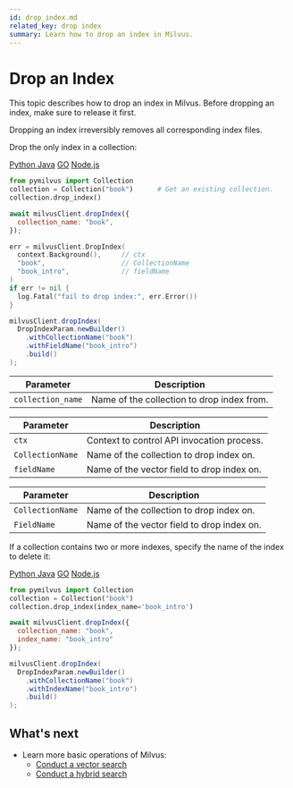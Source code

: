 ```yaml
---
id: drop_index.md
related_key: drop index
summary: Learn how to drop an index in Milvus.
---
```


# Drop an Index

This topic describes how to drop an index in Milvus. Before dropping an index, make sure to release it first.

<div class="alert caution">
Dropping an index irreversibly removes all corresponding index files.
</div>

Drop the only index in a collection:

<div class="multipleCode">
  <a href="#python">Python </a>
  <a href="#java">Java</a>
  <a href="#go">GO</a>
  <a href="#javascript">Node.js</a>
</div>

```python
from pymilvus import Collection
collection = Collection("book")      # Get an existing collection.
collection.drop_index()
```

```javascript
await milvusClient.dropIndex({
  collection_name: "book",
});
```

```go
err = milvusClient.DropIndex(
  context.Background(),     // ctx
  "book",                   // CollectionName
  "book_intro",             // fieldName
)
if err != nil {
  log.Fatal("fail to drop index:", err.Error())
}
```

```java
milvusClient.dropIndex(
  DropIndexParam.newBuilder()
    .withCollectionName("book")
    .withFieldName("book_intro")
    .build()
);
```

<div style="display: none">

```shell
delete index -c book
```

```curl
curl -X 'DELETE' \
  'http://localhost:9091/api/v1/index' \
  -H 'accept: application/json' \
  -H 'Content-Type: application/json' \
  -d '{
    "collection_name": "book",
    "field_name": "book_intro"
  }'
```

</div>

<table class="language-javascript">
	<thead>
        <tr>
            <th>Parameter</th>
            <th>Description</th>
        </tr>
	</thead>
	<tbody>
        <tr>
            <td><code>collection_name</code></td>
            <td>Name of the collection to drop index from.</td>
        </tr>
	</tbody>
</table>

<table class="language-go">
	<thead>
        <tr>
            <th>Parameter</th>
            <th>Description</th>
        </tr>
	</thead>
	<tbody>
        <tr>
            <td><code>ctx</code></td>
            <td>Context to control API invocation process.</td>
        </tr>
        <tr>
            <td><code>CollectionName</code></td>
            <td>Name of the collection to drop index on.</td>
        </tr>
        <tr>
            <td><code>fieldName</code></td>
            <td>Name of the vector field to drop index on.</td>
        </tr>
    </tbody>
</table>

<table class="language-java">
	<thead>
        <tr>
            <th>Parameter</th>
            <th>Description</th>
        </tr>
	</thead>
	<tbody>
        <tr>
            <td><code>CollectionName</code></td>
            <td>Name of the collection to drop index on.</td>
        </tr>
        <tr>
            <td><code>FieldName</code></td>
            <td>Name of the vector field to drop index on.</td>
        </tr>
    </tbody>
</table>

<table class="language-shell" style="display: none">
    <thead>
        <tr>
            <th>Option</th>
            <th>Description</th>
        </tr>
    </thead>
    <tbody>
        <tr>
            <td>-c</td>
            <td>Name of the collection to drop index from.</td>
        </tr>
    </tbody>
</table>

<table class="language-curl" style="display: none">
	<thead>
        <tr>
            <th>Parameter</th>
            <th>Description</th>
        </tr>
	</thead>
	<tbody>
        <tr>
            <td><code>collection_name</code></td>
            <td>Name of the collection to drop index on.</td>
        </tr>
        <tr>
            <td><code>field_name</code></td>
            <td>Name of the vector field to drop index on.</td>
        </tr>
    </tbody>
</table>

If a collection contains two or more indexes, specify the name of the index to delete it:

<div class="multipleCode">
  <a href="#python">Python </a>
  <a href="#java">Java</a>
  <a href="#go">GO</a>
  <a href="#javascript">Node.js</a>
</div>

```python
from pymilvus import Collection
collection = Collection("book")
collection.drop_index(index_name='book_intro')
```

```javascript
await milvusClient.dropIndex({
  collection_name: "book",
  index_name: "book_intro"
});
```

```java
milvusClient.dropIndex(
  DropIndexParam.newBuilder()
    .withCollectionName("book")
    .withIndexName("book_intro")
    .build()
);
```

## What's next

- Learn more basic operations of Milvus:
  - [Conduct a vector search](search.md)
  - [Conduct a hybrid search](hybridsearch.md)

